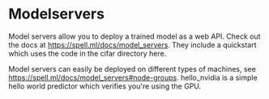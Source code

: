# Modelservers

Model servers allow you to deploy a trained model as a web API. Check out the docs at https://spell.ml/docs/model_servers. They include a quickstart which uses the code in the cifar directory here.

Model servers can easily be deployed on different types of machines, see https://spell.ml/docs/model_servers#node-groups. hello_nvidia is a simple hello world predictor which verifies you're using the GPU.